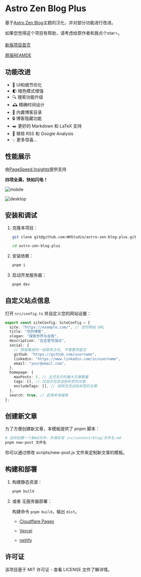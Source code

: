 # Astro Zen Blog Plus

基于[Astro Zen Blog](https://github.com/larry-xue/astro-zen-blog)主题的汉化，并对部分功能进行改进。

如果您觉得这个项目有帮助，请考虑给原作者和我点个star⭐️。

[新版项目首页](https://github.com/WHStudio/astro-zen-blog-plus)

[原版REAMDE](https://github.com/larry-xue/astro-zen-blog/blob/main/docs/README_CN.md)

## 功能改进

- 🎨 UI和细节优化
- 🌓 暗色模式增强
- 🔍 搜索功能升级
- 🕰️ 精确时间设计
- 📇 内置博客目录
- 🔒 博客隐藏功能
- ✒️ 更好的 Markdown 和 LaTeX 支持
- 🚮 移除 RSS 和 Google Analysis
- 💡 更多惊喜...

## 性能展示

由[PageSpeed Insights](https://pagespeed.web.dev/)提供支持

**四项全满，快如闪电！**

![mobile](https://290f154.webp.li/202506150505513.png)

![desktop](https://290f154.webp.li/202506150507214.png)

## 安装和调试

1. 克隆本项目：

   ```bash
   git clone git@github.com:WHStudio/astro-zen-blog-plus.git
   ```

   ```bash
   cd astro-zen-blog-plus
   ```

2. 安装依赖：

   ```bash
   pnpm i
   ```

3. 启动开发服务器：

   ```bash
   pnpm dev
   ```

## 自定义站点信息

打开 `src/config.ts` 并自定义您的网站设置：

```typescript
export const siteConfig: SiteConfig = {
  site: "https://example.com/", // 您的网站 URL
  title: "您的博客",
  slogan: "探索世界与自我",
  description: "在这里写描述",
  social: {
    // 原版集成的一些联系方式, 不需要则留空
    github: "https://github.com/username",
    linkedin: "https://www.linkedin.com/in/username",
    email: "your@email.com",
  },
  homepage: {
    maxPosts: 5, // 主页显示的最大文章数量
    tags: [], // 仅显示包含这些标签的文章
    excludeTags: [], // 排除包含这些标签的文章
  },
  search: true, // 启用本地搜索
};
```

## 创建新文章

为了方便创建新文章，本模板提供了 pnpm 脚本：

```bash
# 这将创建一个新md文件，并保存至 src/content/blog/文件名.md
pnpm new-post 文件名
```

你可以通过修改 scripts/new-post.js 文件来定制新文章的模板。

## 构建和部署

1. 构建静态资源：

   ```bash
   pnpm build
   ```

2. 或者 无服务器部署：

   构建命令 `pnpm build`，输出 `dist`。

   - [Cloudflare Pages](https://pages.cloudflare.com/)

   - [Vercel](https://vercel.com/)

   - [netlify](https://netlify.com/)

## 许可证

该项目基于 MIT 许可证 - 查看 LICENSE 文件了解详情。
